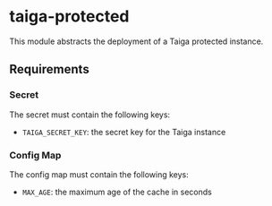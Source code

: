 # taiga-protected

This module abstracts the deployment of a Taiga protected instance.

## Requirements

### Secret

The secret must contain the following keys:

- `TAIGA_SECRET_KEY`: the secret key for the Taiga instance

### Config Map

The config map must contain the following keys:

- `MAX_AGE`: the maximum age of the cache in seconds
